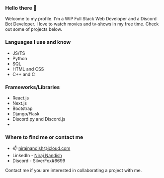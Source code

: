 ### Hello there 👋

Welcome to my profile. I'm a WIP Full Stack Web Developer and a Discord Bot Developer. I love to watch movies and tv-shows in my free time. Check out some of projects below.

### Languages I use and know
- JS/TS
- Python
- SQL
- HTML and CSS
- C++ and C

### Frameworks/Libraries
- React.js
- Next.js
- Bootstrap
- Django/Flask
- Discord.py and Discord.js
- 

### Where to find me or contact me
- 📫 nirajnandish@icloud.com
- LinkedIn - [Niraj Nandish](http://linkedin.com/in/niraj-n-656761191)
- Discord - SilverFox#6699

Contact me if you are interested in collaborating a project with me. 
<!--
**Nirajn2311/Nirajn2311** is a ✨ _special_ ✨ repository because its `README.md` (this file) appears on your GitHub profile.

Here are some ideas to get you started:

- 🔭 I’m currently working on ...
- 🌱 I’m currently learning ...
- 👯 I’m looking to collaborate on ...
- 🤔 I’m looking for help with ...
- 💬 Ask me about ...
- 📫 How to reach me: ...
- 😄 Pronouns: ...
- ⚡ Fun fact: ...
-->
